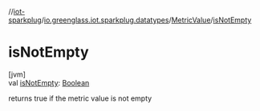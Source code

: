 //[iot-sparkplug](../../../index.md)/[io.greenglass.iot.sparkplug.datatypes](../index.md)/[MetricValue](index.md)/[isNotEmpty](is-not-empty.md)

# isNotEmpty

[jvm]\
val [isNotEmpty](is-not-empty.md): [Boolean](https://kotlinlang.org/api/latest/jvm/stdlib/kotlin/-boolean/index.html)

returns true if the metric value is not empty
